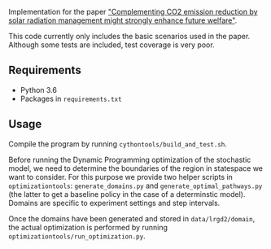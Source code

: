 Implementation for the paper ["Complementing CO2 emission reduction by solar
radiation management might strongly enhance future
welfare"](https://esd.copernicus.org/articles/10/453/2019/).

This code currently only includes the basic scenarios used in the paper.
Although some tests are included, test coverage is very poor.

## Requirements

- Python 3.6
- Packages in `requirements.txt`

## Usage

Compile the program by running `cythontools/build_and_test.sh`.

Before running the Dynamic Programming optimization of the stochastic model,
we need to determine the boundaries of the region in statespace we want to
consider. For this purpose we provide two helper scripts in
`optimizationtools`: `generate_domains.py` and `generate_optimal_pathways.py`
(the latter to get a baseline policy in the case of a determinstic model).
Domains are specific to experiment settings and step intervals.

Once the domains have been generated and stored in `data/lrgd2/domain`, the
actual optimization is performed by running
`optimizationtools/run_optimization.py`.


